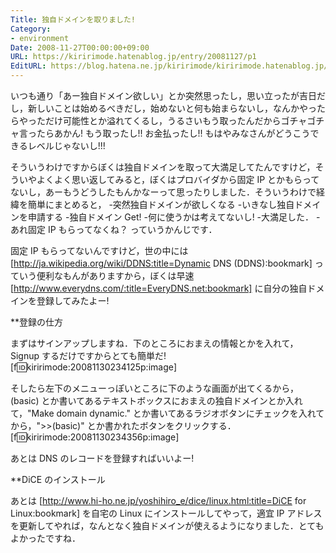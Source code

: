 ```yaml
---
Title: 独自ドメインを取りました!
Category:
- environment
Date: 2008-11-27T00:00:00+09:00
URL: https://kiririmode.hatenablog.jp/entry/20081127/p1
EditURL: https://blog.hatena.ne.jp/kiririmode/kiririmode.hatenablog.jp/atom/entry/8454420450078213833
---
```


いつも通り「あー独自ドメイン欲しい」とか突然思ったし，思い立ったが吉日だし，新しいことは始めるべきだし，始めないと何も始まらないし，なんかやったらやっただけ可能性とか溢れてくるし，うるさいもう取ったんだからゴチャゴチャ言ったらあかん! もう取ったし!! お金払ったし!! もはやみなさんがどうこうできるレベルじゃないし!!!

そういうわけですからぼくは独自ドメインを取って大満足してたんですけど，そういやよくよく思い返してみると，ぼくはプロバイダから固定 IP とかもらってないし，あーもうどうしたもんかなーって思ったりしました．そういうわけで経緯を簡単にまとめると，
-突然独自ドメインが欲しくなる
-いきなし独自ドメインを申請する
-独自ドメイン Get!
-何に使うかは考えてないし!
-大満足した．
-あれ固定 IP もらってなくね？
っていうかんじです．

固定 IP もらってないんですけど，世の中には [http://ja.wikipedia.org/wiki/DDNS:title=Dynamic DNS (DDNS):bookmark] っていう便利なもんがありますから，ぼくは早速 [http://www.everydns.com/:title=EveryDNS.net:bookmark] に自分の独自ドメインを登録してみたよー!

**登録の仕方

まずはサインアップしますね．下のところにおまえの情報とかを入れて，Signup するだけですからとても簡単だ!
[f:id:kiririmode:20081130234125p:image]


そしたら左下のメニューっぽいところに下のような画面が出てくるから，(basic) とか書いてあるテキストボックスにおまえの独自ドメインとか入れて，"Make domain dynamic." とか書いてあるラジオボタンにチェックを入れてから，">>(basic)" とか書かれたボタンをクリックする．
[f:id:kiririmode:20081130234356p:image]


あとは DNS のレコードを登録すればいいよー!

**DiCE のインストール

あとは [http://www.hi-ho.ne.jp/yoshihiro_e/dice/linux.html:title=DiCE for Linux:bookmark] を自宅の Linux にインストールしてやって，適宜 IP アドレスを更新してやれば，なんとなく独自ドメインが使えるようになりました．とてもよかったですね．
